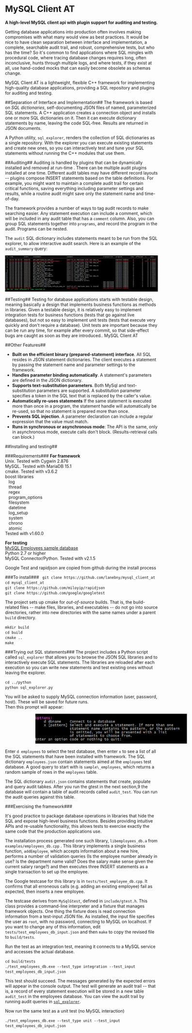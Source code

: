 
# MySQL Client AT #

**A high-level MySQL client api with plugin support for auditing and testing.**   

Getting database applications into production often involves making compromises with what many would view as best practices. It would be nice to have clean separation between interface and implementation, a complete, searchable audit trail, and robust, comprehensive tests, but who has the time? So it's common to find applications where SQL mingles with procedural code, where tracing database changes requires long, often inconclusive, hunts through multiple logs, and where tests, if they exist at all, use hand-coded mocks that can easily become obsolete as schemas change.

MySQL Client AT is a lightweight, flexible C++ framework for implementing high-quality database applications, providing a SQL repository and plugins for auditing  and testing. 

##Separation of Interface and Implementation##
The framework is based on *SQL dictionaries*, self-documenting JSON files of named, parameterized SQL statements. A C++ application creates a connection object and installs one or more SQL dictionaries on it. Then it can execute dictionary statements by name, leaving the code SQL-free. Results are returned in JSON documents. 

A Python utility, `sql_explorer`, renders the collection of SQL dictionaries as a single repository. With the explorer you can execute existing statements and create new ones, so you can interactively test and tune your SQL statements without running the C++ modules that use them.   

##Auditing##
Auditing is handled by plugins that can be dynamically installed and removed at run-time . There can be multiple audit plugins installed at one time. Different audit tables may have different record layouts -- plugins compose INSERT statements based on the table definitions. For example, you might want to maintain a complete audit trail for certain critical functions, saving everything including parameter settings and results, while a routine audit might save only the statement name and time-of-day. 

The framework provides a number of ways to tag audit records to make searching easier. 
Any statement execution can include a comment, which will be included in any audit table that has a `comment` column. Also, you can group SQL statements together into `programs`, and record the program in the audit. Programs can be nested.  

The `audit` SQL dictionary includes statements meant to be run from the SQL explorer, to allow interactive audit search. Here is an example of the `audit_summary` query:

![Audit Summary](https://github.com/lanebny/mysql_client_at/blob/master/image/audit_summary.png)

##Testing##
Testing for database applications starts with testable design, meaning basically a design that implements business functions as methods in libraries. Given a testable design, it is relatively easy to implement integration tests for business functions (tests that go against live databases), but not so easy to implement unit tests (tests that execute very quickly and don't require a database). Unit tests are important because they can be run any time, for example after every commit, so that side-effect bugs are caught as soon as they are introduced.. MySQL Client AT 


##Other Features##

* **Built on the efficient binary (prepared-statement) interface**. All SQL resides in JSON statement dictionaries. The client executes a statement by passing the statement name and parameter settings to the framework.
* **Handles parameter binding automatically**. A statement's parameters are defined in the JSON dictionary. 
* **Supports text-substitution parameters**. Both MySql and text-substitution parameters are supported. A substitution parameter specifies a token in the SQL text that is replaced by the caller's value.
* **Automatically re-uses statements** If the same statement is executed more than once in a program, the statement handle will automatically be re-used, so that no statement is prepared more than once.
* **Prevents SQL injection**. A parameter declaration can include a regular expression that the value must match.
* **Runs in synchronous or asynchronous mode**: The API is the same, only in asynchronous mode, execute calls don't block. (Results-retrieval calls can block.) 

##Installing and testing##

###Requirements###
**For framework**  
Unix. Tested with Cygwin 2.876  
MySQL. Tested with MariaDB 15.1  
cmake. Tested with  v3.6.2  
boost libraries  
&nbsp; &nbsp;log   
&nbsp; &nbsp;thread  
&nbsp; &nbsp;regex   
&nbsp; &nbsp;program\_options   
&nbsp; &nbsp;filesystem   
&nbsp; &nbsp;datetime   
&nbsp; &nbsp;log\_setup   
&nbsp; &nbsp;system   
&nbsp; &nbsp;chrono   
&nbsp; &nbsp;atomic   
Tested with  v1.60.0  

**For testing**  
[MySQL Employees sample database](https://dev.mysql.com/doc/employee/en/employees-installation.html)  
Python 2.7 or higher  
MySQL Connector/Python. Tested with v2.1.5  

Google Test and rapidjson are copied from github during the install process  

###To install###
` git clone https://github.com/lanebny/mysql_client_at`  
 `cd mysql_client_at`   
 `git clone https://github.com/miloyip/rapidjson`   
`git clone https://github.com/google/googletest`   

The project sets up cmake for *out-of-source* builds. That is, the build-related files -- make files, libraries, and executables -- do not go into source directories, rather into new directories with the same names under a parent `build` directory.   
 
`mkdir build`  
`cd build`  
`cmake ..`    
`make`  

<a name="python"></a>
###Trying out SQL statements###
The project includes a Python script called `sql_explorer` that allows you to browse the JSON SQL libraries and to interactively execute SQL statements. The libraries are reloaded after each execution so you can write new statements and test existing ones without leaving the explorer.

`cd ../python`  
`python sql_explorer.py`
 
You will be asked to supply MySQL connection information (user, password, host). These will be saved for future runs.  
Then this prompt will appear:   
    
 <img src="https://github.com/lanebny/mysql_client_at/blob/master/image/sql_prompt.png" width="500"  hspace="100"  /> 

Enter `d employees` to select the test database, then enter `x` to see a list of all the SQL statements that have been installed with framework. The SQL dictionary `employees.json` contain statements aimed at the `employees` test database. A good query to start with is `sample\_employees`, which returns a random sample of rows in the `employees` table.   

The SQL dictionary `audit.json` contains statements that create, populate and query audit tabkes. After you run the gtest in the next section,9 the database will contain a table of audit records called `audit_test`. You can run the audit queries against this table.

###Exercising the framework###

It's good practice to package database operations in libraries that hide the SQL and expose high-level business functions.  Besides providing intuitive APIs and re-usable functionality, this allows tests to exercise exactly the same code that the production applications use.  

The installation process generated one such library, `libemployees_db.a` from `examples/employees_db.cpp` . This library implements a single business function, `addEmployee`, which accepts information about a new hire, performs a number of validation queries (Is the employee number already in use? Is the department name valid? Does the salary make sense given the current salary range?) and then executes three INSERT statements as a single transaction to set up the employee.

The Google testcase for this library is in `tests/test_employee_db.cpp`. It confirms that all erroneous calls (e.g. adding an existing employee) fail as expected, then inserts a new employee. 

The testcase derives from `MySqlGtest`, defined in `include/gtest.h`. This class provides a command-line interpreter and a fixture that manages framework objects. One thing the fixture does is read connection information from a test-input JSON file. As installed, the input file specifies the user as `root`, with no password, connecting to MySQL on localhost. If you want to change any of this information, edit `tests/test_employees_db_input.json` and then `make` to copy the revised file to `build/tests`.

Run the test as an integration test, meaning it connects to a MySQL service and accesses the actual database.

`cd build/tests`  
`./test_employees_db.exe --test_type integration --test_input test_employees_db_input.json`

This test should succeed. The messages generated by the expected errors will appear in the console output.  The test will generate an audit trail -- that is, a record of every statement execution will be stored in a new table `audit_test` in the employees database. You can view the audit trail by running audit queries in [`sql_explorer`](#python).

Now run the same test as a unit test (no MySQL interaction)

`./test_employees_db.exe --test_type unit --test_input test_employees_db_input.json`





